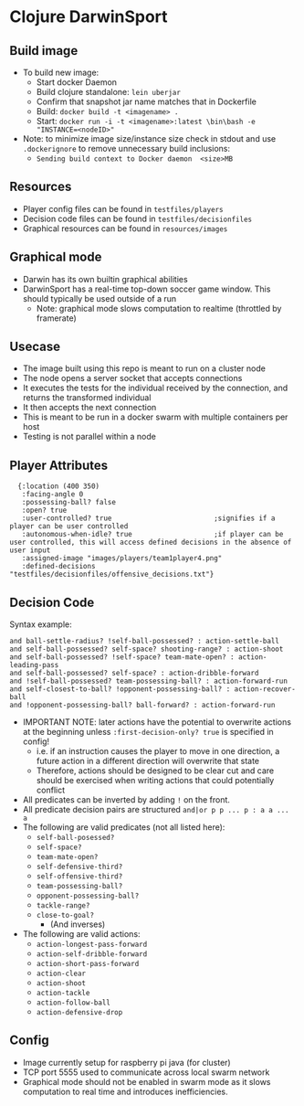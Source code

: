 # Clojure DarwinSport

## Build image
- To build new image:
  - Start docker Daemon
  - Build clojure standalone: ```lein uberjar```
  - Confirm that snapshot jar name matches that in Dockerfile
  - Build: ```docker build -t <imagename> .```
  - Start: ```docker run -i -t <imagename>:latest \bin\bash -e "INSTANCE=<nodeID>"```
- Note: to minimize image size/instance size check in stdout and use ```.dockerignore``` to remove unnecessary build inclusions:
  - ```Sending build context to Docker daemon  <size>MB```

## Resources
- Player config files can be found in ``` testfiles/players ```
- Decision code files can be found in ``` testfiles/decisionfiles ```
- Graphical resources can be found in ``` resources/images ```

## Graphical mode
- Darwin has its own builtin graphical abilities
- DarwinSport has a real-time top-down soccer game window.  This should typically be used outside of a run
  - Note: graphical mode slows computation to realtime (throttled by framerate)

## Usecase
- The image built using this repo is meant to run on a cluster node
- The node opens a server socket that accepts connections
- It executes the tests for the individual received by the connection, and returns the transformed individual
- It then accepts the next connection
- This is meant to be run in a docker swarm with multiple containers per host
- Testing is not parallel within a node

## Player Attributes
```
  {:location (400 350)
   :facing-angle 0
   :possessing-ball? false
   :open? true
   :user-controlled? true                         ;signifies if a player can be user controlled   
   :autonomous-when-idle? true                    ;if player can be user controlled, this will access defined decisions in the absence of user input
   :assigned-image "images/players/team1player4.png"
   :defined-decisions "testfiles/decisionfiles/offensive_decisions.txt"}
```

## Decision Code      
Syntax example:
```
and ball-settle-radius? !self-ball-possessed? : action-settle-ball
and self-ball-possessed? self-space? shooting-range? : action-shoot
and self-ball-possessed? !self-space? team-mate-open? : action-leading-pass
and self-ball-possessed? self-space? : action-dribble-forward
and !self-ball-possessed? team-possessing-ball? : action-forward-run
and self-closest-to-ball? !opponent-possessing-ball? : action-recover-ball
and !opponent-possessing-ball? ball-forward? : action-forward-run
```
- IMPORTANT NOTE: later actions have the potential to overwrite actions at the beginning unless ``` :first-decision-only? true ``` is specified in config!
  - i.e. if an instruction causes the player to move in one direction, a future action in a different direction will overwrite that state
  - Therefore, actions should be designed to be clear cut and care should be exercised when writing actions that could potentially conflict
- All predicates can be inverted by adding ``` ! ``` on the front.
- All predicate decision pairs are structured ``` and|or p p ... p : a a ... a ```
- The following are valid predicates (not all listed here):
  - ``` self-ball-posessed? ```
  - ``` self-space? ```
  - ``` team-mate-open? ```
  - ``` self-defensive-third? ```
  - ``` self-offensive-third? ```
  - ``` team-possessing-ball? ```
  - ``` opponent-possessing-ball? ```
  - ``` tackle-range? ```
  - ``` close-to-goal? ```
    - (And inverses)
- The following are valid actions:
  - ``` action-longest-pass-forward ```
  - ``` action-self-dribble-forward ```
  - ``` action-short-pass-forward ```
  - ``` action-clear ```
  - ``` action-shoot ```
  - ``` action-tackle ```
  - ``` action-follow-ball ```
  - ``` action-defensive-drop ```

## Config
- Image currently setup for raspberry pi java (for cluster)
- TCP port 5555 used to communicate across local swarm network
- Graphical mode should not be enabled in swarm mode as it slows computation to real time and introduces inefficiencies.
